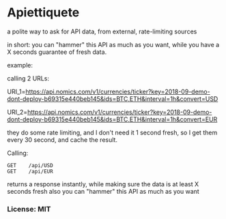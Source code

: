 # Apiettiquete

a polite way to ask for API data, from external, rate-limiting sources

in short: you can "hammer" this API as much as you want, while you have a X seconds guarantee of fresh data.

example:

calling 2 URLs:

URI_1=https://api.nomics.com/v1/currencies/ticker?key=2018-09-demo-dont-deploy-b69315e440beb145&ids=BTC,ETH&interval=1h&convert=USD

URI_2=https://api.nomics.com/v1/currencies/ticker?key=2018-09-demo-dont-deploy-b69315e440beb145&ids=BTC,ETH&interval=1h&convert=EUR

they do some rate limiting, and I don't need it 1 second fresh, so I get them every 30 second, and cache the result.

Calling:
~~~~
GET    /api/USD
GET    /api/EUR
~~~~

returns a response instantly, while making sure the data is at least X seconds fresh
also you can "hammer" this API as much as you want


### License: MIT

